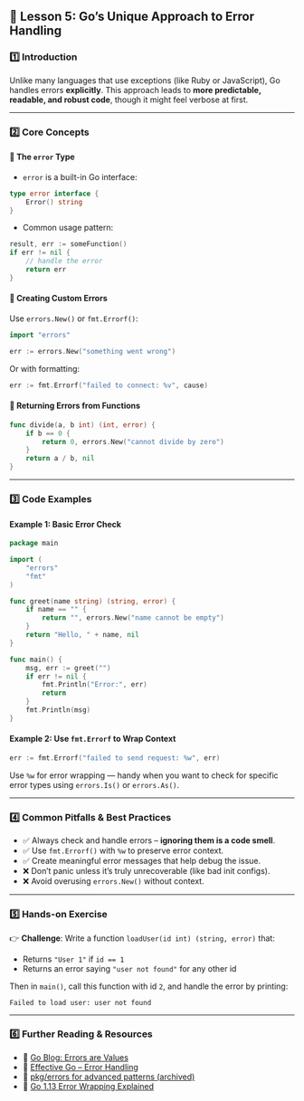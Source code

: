 ## **📌 Lesson 5: Go’s Unique Approach to Error Handling**

### **1️⃣ Introduction**
Unlike many languages that use exceptions (like Ruby or JavaScript),
Go handles errors **explicitly**.
This approach leads to **more predictable, readable, and robust code**,
though it might feel verbose at first.

---

### **2️⃣ Core Concepts**

#### 🔹 The `error` Type
- `error` is a built-in Go interface:
```go
type error interface {
    Error() string
}
```

- Common usage pattern:
```go
result, err := someFunction()
if err != nil {
    // handle the error
    return err
}
```

#### 🔹 Creating Custom Errors
Use `errors.New()` or `fmt.Errorf()`:
```go
import "errors"

err := errors.New("something went wrong")
```

Or with formatting:
```go
err := fmt.Errorf("failed to connect: %v", cause)
```

#### 🔹 Returning Errors from Functions
```go
func divide(a, b int) (int, error) {
    if b == 0 {
        return 0, errors.New("cannot divide by zero")
    }
    return a / b, nil
}
```

---

### **3️⃣ Code Examples**

#### Example 1: Basic Error Check
```go
package main

import (
    "errors"
    "fmt"
)

func greet(name string) (string, error) {
    if name == "" {
        return "", errors.New("name cannot be empty")
    }
    return "Hello, " + name, nil
}

func main() {
    msg, err := greet("")
    if err != nil {
        fmt.Println("Error:", err)
        return
    }
    fmt.Println(msg)
}
```

#### Example 2: Use `fmt.Errorf` to Wrap Context
```go
err := fmt.Errorf("failed to send request: %w", err)
```
Use `%w` for error wrapping — handy when you want to check for specific error types using `errors.Is()` or `errors.As()`.

---

### **4️⃣ Common Pitfalls & Best Practices**

- ✅ Always check and handle errors – **ignoring them is a code smell**.
- ✅ Use `fmt.Errorf()` with `%w` to preserve error context.
- ✅ Create meaningful error messages that help debug the issue.
- ❌ Don’t panic unless it’s truly unrecoverable (like bad init configs).
- ❌ Avoid overusing `errors.New()` without context.

---

### **5️⃣ Hands-on Exercise**

👉 **Challenge**: Write a function `loadUser(id int) (string, error)` that:
- Returns `"User 1"` if `id == 1`
- Returns an error saying `"user not found"` for any other id

Then in `main()`, call this function with id `2`, and handle the error by printing:
```
Failed to load user: user not found
```

---

### **6️⃣ Further Reading & Resources**

- 📖 [Go Blog: Errors are Values](https://blog.golang.org/errors-are-values)
- 📖 [Effective Go – Error Handling](https://golang.org/doc/effective_go.html#errors)
- 📖 [pkg/errors for advanced patterns (archived)](https://github.com/pkg/errors)
- 📖 [Go 1.13 Error Wrapping Explained](https://go.dev/blog/go1.13-errors)
